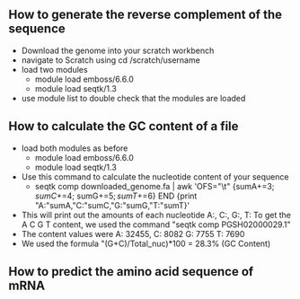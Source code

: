 ## How to generate the reverse complement of the sequence
- Download the genome into your scratch workbench
- navigate to Scratch using cd /scratch/username
- load two modules
    - module load emboss/6.6.0
    - module load seqtk/1.3
- use module list to double check that the modules are loaded

## How to calculate the GC content of a file 
- load both modules as before
    - module load emboss/6.6.0
    - module load seqtk/1.3
- Use this command to calculate the nucleotide content of your sequence
    - seqtk comp downloaded_genome.fa | awk 'OFS="\t" {sumA+=$3; sumC+=$4; sumG+=$5; sumT+=$6} END {print "A:"sumA,"C:"sumC,"G:"sumG,"T:"sumT}'
- This will print out the amounts of each nucleotide A:, C:, G:, T:
To get  the A C G T content, we used the command "seqtk comp PGSH02000029.1"
- The content values were A: 32455, C: 8082 G: 7755 T: 7690
- We used the formula "(G+C)/Total_nuc)*100 = 28.3%  (GC Content)
## How to predict the amino acid sequence of mRNA 

